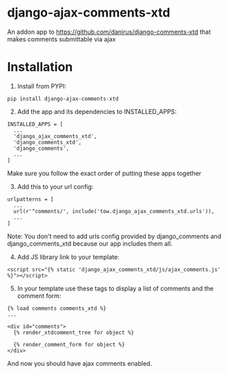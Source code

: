 # django-ajax-comments-xtd
An addon app to https://github.com/danirus/django-comments-xtd that makes comments submittable via ajax

# Installation

1. Install from PYPI:

```pip install django-ajax-comments-xtd```

2. Add the app and its dependencies to INSTALLED_APPS:
```
INSTALLED_APPS = [
  ...
  'django_ajax_comments_xtd',
  'django_comments_xtd',
  'django_comments', 
  ...
]
```

Make sure you follow the exact order of putting these apps together

3. Add this to your url config:

```
urlpatterns = [
  ...
  url(r'^comments/', include('tow.django_ajax_comments_xtd.urls')),
  ...
]
```
Note: You don't need to add urls config provided by django_comments and django_comments_xtd because our app includes them all.

4. Add JS library link to your template:
```
<script src="{% static 'django_ajax_comments_xtd/js/ajax_comments.js' %}"></script>
```

5. In your template use these tags to display a list of comments and the comment form:

```
{% load comments comments_xtd %}
...

<div id="comments">
  {% render_xtdcomment_tree for object %}
  
  {% render_comment_form for object %}
</div>
```

And now you should have ajax comments enabled.